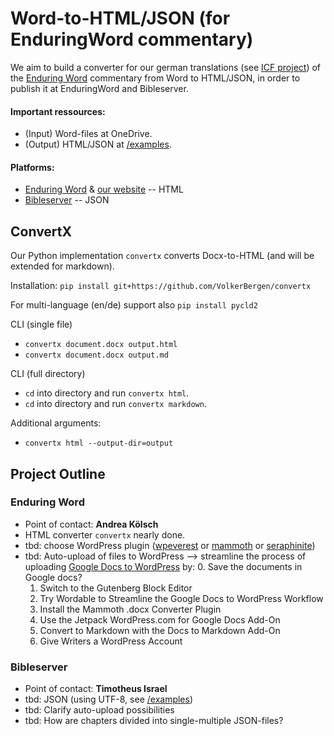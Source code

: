 # Word-to-HTML/JSON (for EnduringWord commentary) 

We aim to build a converter for our german translations (see [ICF project](https://bibel-kommentar.de)) of the [Enduring Word](https://enduringword.com/) commentary from Word to HTML/JSON, in order to publish it at EnduringWord and Bibleserver. 

#### Important ressources:
- (Input) Word-files at OneDrive.
- (Output) HTML/JSON at [/examples](https://github.com/VolkerBergen/bible_commentary/tree/main/examples). 

#### Platforms:

- [Enduring Word](https://enduringword.com/) & [our website](https://bibel-kommentar.de) -- HTML
- [Bibleserver](https://bibleserver.com/) -- JSON

## ConvertX

Our Python implementation `convertx` converts Docx-to-HTML (and will be extended for markdown). 

Installation: `pip install git+https://github.com/VolkerBergen/convertx`

For multi-language (en/de) support also `pip install pycld2`

CLI (single file)
- `convertx document.docx output.html`
- `convertx document.docx output.md`

CLI (full directory)
- `cd` into directory and run `convertx html`.
- `cd` into directory and run `convertx markdown`.

Additional arguments:
- `convertx html --output-dir=output`

## Project Outline

### Enduring Word
- Point of contact: **Andrea Kölsch**
- HTML converter `convertx` nearly done.
- tbd: choose WordPress plugin ([wpeverest](https://wpeverest.com/wordpress-plugins/everest-forms/) or [mammoth](https://de.wordpress.org/plugins/mammoth-docx-converter/) or [seraphinite](https://www.pluginforthat.com/plugin/seraphinite-post-docx-source/))
- tbd: Auto-upload of files to WordPress -->  streamline the process of uploading [Google Docs to WordPress](https://kinsta.com/blog/google-docs-to-wordpress/) by:
     0. Save the documents in Google docs?
     1. Switch to the Gutenberg Block Editor
     2. Try Wordable to Streamline the Google Docs to WordPress Workflow
     3. Install the Mammoth .docx Converter Plugin
     4. Use the Jetpack WordPress.com for Google Docs Add-On
     5. Convert to Markdown with the Docs to Markdown Add-On
     6. Give Writers a WordPress Account

### Bibleserver
- Point of contact: **Timotheus Israel**
- tbd: JSON (using UTF-8, see [/examples](https://github.com/VolkerBergen/bible_commentary/tree/main/examples))
- tbd: Clarify auto-upload possibilities
- tbd: How are chapters divided into single-multiple JSON-files?
